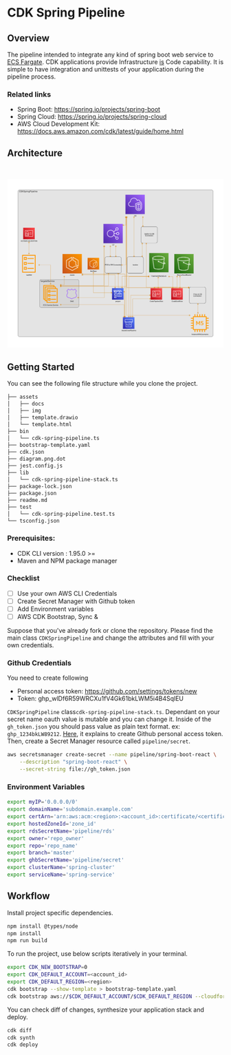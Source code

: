 # CDK Spring Pipeline

## Overview

The pipeline intended to integrate any kind of spring boot web service to [ECS Fargate](https://github.com/umutykaya/cdk-spring-pipeline/blob/master/assets/docs/ecs_overview.md). CDK applications provide Infrastructure [is](https://youtu.be/ZWCvNFUN-sU) Code capability. It is simple to have integration and unittests of your application during the pipeline process.

### Related links
* Spring Boot: https://spring.io/projects/spring-boot
* Spring Cloud: https://spring.io/projects/spring-cloud
* AWS Cloud Development Kit: https://docs.aws.amazon.com/cdk/latest/guide/home.html

## Architecture
<br>
<p align="center">
    <img src="assets/img/diagram-v2.png" />
</p>

## Getting Started

You can see the following file structure while you clone the project. 

```
├── assets
│   ├── docs
│   ├── img
│   ├── template.drawio
│   └── template.html
├── bin
│   └── cdk-spring-pipeline.ts
├── bootstrap-template.yaml
├── cdk.json
├── diagram.png.dot
├── jest.config.js
├── lib
│   └── cdk-spring-pipeline-stack.ts
├── package-lock.json
├── package.json
├── readme.md
├── test
│   └── cdk-spring-pipeline.test.ts
└── tsconfig.json

```

### Prerequisites:

- CDK CLI version : 1.95.0 >= 
- Maven and NPM package manager

### Checklist

- [ ] Use your own AWS CLI Credentials
- [ ] Create Secret Manager with Github token
- [ ] Add Environment variables
- [ ] AWS CDK Bootstrap, Sync &

Suppose that you've already fork or clone the repository. Please find the main class `CDKSpringPipeline` and change the attributes and fill with your own credentials.

### Github Credentials

You need to create following
- Personal access token: https://github.com/settings/tokens/new
- Token: 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

`CDKSpringPipeline` class`cdk-spring-pipeline-stack.ts`. Dependant on your secret name oauth value is mutable and you can change it. Inside of the `gh_token.json` you should pass value as plain text format. ex: `ghp_1234bkLW89212`. [Here](https://github.com/umutykaya/cdk-spring-pipeline/blob/master/assets/docs/github_token.md), it explains to create Github  personal access token. Then, create a Secret Manager resource called `pipeline/secret`.

```bash
aws secretsmanager create-secret --name pipeline/spring-boot-react \
    --description "spring-boot-react" \
    --secret-string file://gh_token.json
```
### Environment Variables


```bash
export myIP='0.0.0.0/0'
export domainName='subdomain.example.com'
export certArn='arn:aws:acm:<region>:<account_id>:certificate/<certificate_id>'
export hostedZoneId='zone_id'
export rdsSecretName='pipeline/rds'
export owner='repo_owner'
export repo='repo_name'
export branch='master'
export ghbSecretName='pipeline/secret'
export clusterName='spring-cluster'
export serviceName='spring-service'
```

## Workflow

Install project specific dependencies.

```bash
npm install @types/node
npm install 
npm run build
```

To run the project, use below scripts iteratively in your terminal.

```bash
export CDK_NEW_BOOTSTRAP=0
export CDK_DEFAULT_ACCOUNT=<account_id>
export CDK_DEFAULT_REGION=<region>
cdk bootstrap --show-template > bootstrap-template.yaml
cdk bootstrap aws://$CDK_DEFAULT_ACCOUNT/$CDK_DEFAULT_REGION --cloudformation-execution-policies arn:aws:iam::aws:policy/AdministratorAccess --template bootstrap-template.yaml
```
You can check diff of changes, synthesize your application stack and deploy.

```bash
cdk diff
cdk synth
cdk deploy
```